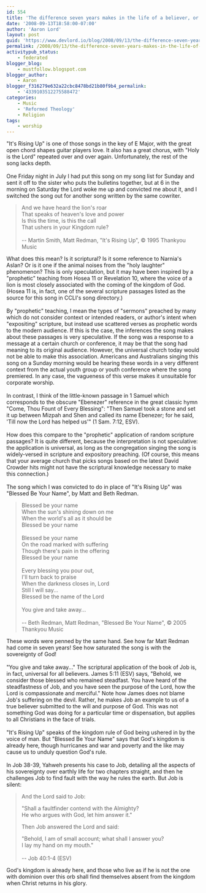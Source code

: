 ```yaml
---
id: 554
title: 'The difference seven years makes in the life of a believer, or how your theology affects your worship'
date: '2008-09-13T18:58:00-07:00'
author: 'Aaron Lord'
layout: post
guid: 'https://www.devlord.io/blog/2008/09/13/the-difference-seven-years-makes-in-the-life-of-a-believer-or-how-your-theology-affects-your-worship/'
permalink: /2008/09/13/the-difference-seven-years-makes-in-the-life-of-a-believer-or-how-your-theology-affects-your-worship/
activitypub_status:
    - federated
blogger_blog:
    - mustfollow.blogspot.com
blogger_author:
    - Aaron
blogger_f316279e632a22cbc8478bd21b80f9b4_permalink:
    - '4339103512275588472'
categories:
    - Music
    - 'Reformed Theology'
    - Religion
tags:
    - worship
---
```


"It's Rising Up" is one of those songs in the key of E Major, with the great open chord shapes guitar players love. It also has a great chorus, with "Holy is the Lord" repeated over and over again. Unfortunately, the rest of the song lacks depth.<br /><br />One Friday night in July I had put this song on my song list for Sunday and sent it off to the sister who puts the bulletins together, but at 6 in the morning on Saturday the Lord woke me up and convicted me about it, and I switched the song out for another song written by the same cowriter.<br /><blockquote>And we have heard the lion's roar<br />That speaks of heaven's love and power<br />Is this the time, is this the call<br />That ushers in your Kingdom rule?<br /><br />-- Martin Smith, Matt Redman, "It's Rising Up", © 1995 Thankyou Music</blockquote>What does this mean? Is it scriptural? Is it some reference to Narnia's Aslan? Or is it one if the animal noises from the "holy laughter" phenomenon? This is only speculation, but it may have been inspired by a "prophetic" teaching from Hosea 11 or Revelation 10, where the voice of a lion is most closely associated with the coming of the kingdom of God.  (Hosea 11 is, in fact, one of the several scripture passages listed as the source for this song in CCLI's song directory.)<div><br /></div><div>By "prophetic" teaching, I mean the types of "sermons" preached by many which do not consider context or intended readers, or author's intent when "expositing" scripture, but instead use scattered verses as prophetic words to the modern audience.  If this is the case, the inferences the song makes about these passages is very speculative.  If the song was a response to a message at a certain church or conference, it may be that the song had meaning to its original audience. However, the universal church today would not be able to make this association.  Americans and Australians singing this song on a Sunday morning would be hearing these words in a very different context from the actual youth group or youth conference where the song premiered.  In any case, the vagueness of this verse makes it unsuitable for corporate worship.<br /></div><div><br />In contrast, I think of the little-known passage in 1 Samuel which corresponds to the obscure "Ebenezer" reference in the great classic hymn "Come, Thou Fount of Every Blessing":  "Then Samuel took a stone and set it up between Mizpah and Shen  and called its name Ebenezer; for he said, 'Till now the Lord has helped us'" (1 Sam. 7:12, ESV).<div><br />How does this compare to the "prophetic" application of random scripture passages?  It is quite different, because the interpretation is not speculative: the application is universal, as long as the congregation singing the song is widely-versed in scripture and expository preaching.  (Of course, this means that your average church that picks songs based on the latest David Crowder hits might not have the scriptural knowledge necessary to make this connection.)<br /><br />The song which I was convicted to do in place of "It's Rising Up" was "Blessed Be Your Name", by Matt and Beth Redman.<br /><blockquote>Blessed be your name<br />When the sun's shining down on me<br />When the world's all as it should be<br />Blessed be your name<br /><br />Blessed be your name<br />On the road marked with suffering<br />Though there's pain in the offering<br />Blessed be your name<br /><br />Every blessing you pour out,<br />I'll turn back to praise<br />When the darkness closes in, Lord<br />Still I will say...<br />Blessed be the name of the Lord<br /><br />You give and take away...<br /><br />-- Beth Redman, Matt Redman, "Blessed Be Your Name", © 2005 Thankyou Music<br /></blockquote>These words were penned by the same hand.  See how far Matt Redman had come in seven years!  See how saturated the song is with the sovereignty of God!<br /><br />"You give and take away..."  The scriptural application of the book of Job is, in fact, universal for all believers.  James 5:11 (ESV) says, "<span class="verse-num" id="v59005011-1"></span>Behold, we consider those blessed who remained steadfast. You have heard of the steadfastness of Job, and you have seen the purpose of the Lord, how the Lord is compassionate and merciful."  Note how James does not blame Job's suffering on the devil.  Rather, he makes Job an example to us of a true believer submitted to the will and purpose of God.  This was not something God was doing for a particular time or dispensation, but applies to all Christians in the face of trials.<br /><br />"It's Rising Up" speaks of the kingdom rule of God being ushered in by the voice of man.  But "Blessed Be Your Name" says that God's kingdom is already here, though hurricanes and war and poverty and the like may cause us to unduly question God's rule.<br /><br />In Job 38-39, Yahweh presents his case to Job, detailing all the aspects of his sovereignty over earthly life for two chapters straight, and then he challenges Job to find fault with the way he rules the earth.  But Job is silent:<br /><p><span class="chapter-num" id="v18040001-1"></span></p><blockquote><p><span class="chapter-num" id="v18040001-1"></span>And the <span class="small-caps">Lord</span> said to Job:</p>  <div class="block-indent"> <p class="line-group"><span class="verse-num" id="v18040002-1"></span>"Shall a faultfinder contend with the Almighty?<br /><span class="indent"></span>He who argues with God, let him answer it."</p> </div>   <p><span class="verse-num" id="v18040003-1"></span>Then Job answered the <span class="small-caps">Lord</span> and said:</p>   <span class="verse-num" id="v18040004-1">"</span>Behold, I am of small account; what shall I answer you?<br /><span class="indent"></span>I lay my hand on my mouth."<br /><br />-- Job 40:1-4 (ESV)<br /></blockquote>God's kingdom is already here, and those who live as if he is not the one with dominion over this orb shall find themselves absent from the kingdom when Christ returns in his glory.<br /></div></div><div class="blogger-post-footer"><img width='1' height='1' src='' alt='' /></div>